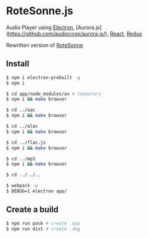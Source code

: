 # RoteSonne.js

Audio Player using [Electron](http://electron.atom.io/), [Aurora.js]
(https://github.com/audiocogs/aurora.js/), [React](https://facebook.github.io/react/), 
[Redux](https://github.com/reactjs/redux)

Rewritten version of [RoteSonne](https://github.com/industral/RoteSonne)

## Install


```bash
$ npm i electron-prebuilt -g
$ npm i

$ cd app/node_modules/av # temporary
$ npm i && make browser

$ cd ../aac
$ npm i && make browser

$ cd ../alac
$ npm i && make browser

$ cd ../flac.js
$ npm i && make browser

$ cd ../mp3
$ npm i && make browser

$ cd ../../..

$ webpack -w
$ DEBUG=1 electron app/
```


## Create a build

```bash
$ npm run pack # create .app
$ npm run dist # create .dmg
```
